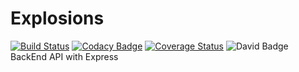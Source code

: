 # Explosions 
[![Build Status](https://travis-ci.com/ArcaDelDelirio/explotionExpress.svg?branch=master)](https://travis-ci.com/ArcaDelDelirio/explotionExpress) [![Codacy Badge](https://api.codacy.com/project/badge/Grade/c1b7217d1bb7450fbdca2be20877650e)](https://www.codacy.com/app/ArcaDelDelirio/explotionExpress?utm_source=github.com&amp;utm_medium=referral&amp;utm_content=ArcaDelDelirio/explotionExpress&amp;utm_campaign=Badge_Grade) [![Coverage Status](https://coveralls.io/repos/github/ArcaDelDelirio/explotionExpress/badge.svg?branch=TDD-aproach)](https://coveralls.io/github/ArcaDelDelirio/explotionExpress?branch=TDD-aproach) ![David Badge](https://david-dm.org/ArcaDelDelirio/explotionExpress.svg)
BackEnd API with Express 
